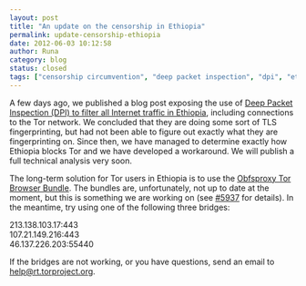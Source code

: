 ```yaml
---
layout: post
title: "An update on the censorship in Ethiopia"
permalink: update-censorship-ethiopia
date: 2012-06-03 10:12:58
author: Runa
category: blog
status: closed
tags: ["censorship circumvention", "deep packet inspection", "dpi", "ethiopia", "internet censorship", "tor blocked"]
---
```


A few days ago, we published a blog post exposing the use of [Deep Packet Inspection (DPI) to filter all Internet traffic in Ethiopia](https://blog.torproject.org/blog/ethiopia-introduces-deep-packet-inspection), including connections to the Tor network. We concluded that they are doing some sort of TLS fingerprinting, but had not been able to figure out exactly what they are fingerprinting on. Since then, we have managed to determine exactly how Ethiopia blocks Tor and we have developed a workaround. We will publish a full technical analysis very soon.

The long-term solution for Tor users in Ethiopia is to use the [Obfsproxy Tor Browser Bundle](https://www.torproject.org/projects/obfsproxy). The bundles are, unfortunately, not up to date at the moment, but this is something we are working on (see [\#5937](https://trac.torproject.org/projects/tor/ticket/5937) for details). In the meantime, try using one of the following three bridges:

213.138.103.17:443  
 107.21.149.216:443  
 46.137.226.203:55440

If the bridges are not working, or you have questions, send an email to [help@rt.torproject.org](mailto:help@rt.torproject.org).
